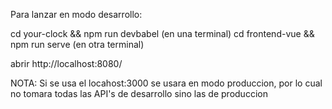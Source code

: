 Para lanzar en modo desarrollo:

cd your-clock && npm run devbabel (en una terminal)
cd frontend-vue && npm run serve (en otra terminal)

abrir http://localhost:8080/

NOTA: Si se usa el locahost:3000 se usara en modo produccion, por lo cual no tomara todas las API's de desarrollo sino las de produccion